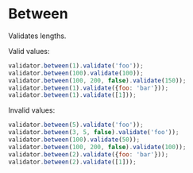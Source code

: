 # Between

Validates lengths.

Valid values:

```js
validator.between(1).validate('foo'));
validator.between(100).validate(100));
validator.between(100, 200, false).validate(150));
validator.between(1).validate({foo: 'bar'}));
validator.between(1).validate([1]));
```

Invalid values:

```js
validator.between(5).validate('foo'));
validator.between(3, 5, false).validate('foo'));
validator.between(100).validate(50));
validator.between(100, 200, false).validate(100));
validator.between(2).validate({foo: 'bar'}));
validator.between(2).validate([1]));
```
